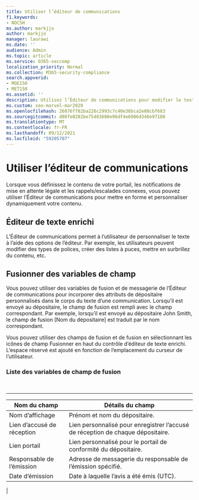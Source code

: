 ```yaml
---
title: Utiliser l’éditeur de communications
f1.keywords:
- NOCSH
ms.author: markjjo
author: markjjo
manager: laurawi
ms.date: ''
audience: Admin
ms.topic: article
ms.service: O365-seccomp
localization_priority: Normal
ms.collection: M365-security-compliance
search.appverid:
- MOE150
- MET150
ms.assetid: ''
description: Utilisez l’Éditeur de communications pour modifier le texte et fusionner des variables de champ lors de la mise en forme de votre contenu.
ms.custom: seo-marvel-mar2020
ms.openlocfilehash: 26076ff82ba226c2993c7c40e36bca2e08cbf683
ms.sourcegitcommit: d08fe0282be75483608e96df4e6986d346e97180
ms.translationtype: MT
ms.contentlocale: fr-FR
ms.lasthandoff: 09/12/2021
ms.locfileid: "59205707"
---
```

# <a name="use-the-communications-editor"></a>Utiliser l’éditeur de communications

Lorsque vous définissez le contenu de votre portail, les notifications de mise en attente légale et les rappels/escalades connexes, vous pouvez utiliser l’Éditeur de communications pour mettre en forme et personnaliser dynamiquement votre contenu.

## <a name="rich-text-editor"></a>Éditeur de texte enrichi

L’Éditeur de communications permet à l’utilisateur de personnaliser le texte à l’aide des options de l’éditeur. Par exemple, les utilisateurs peuvent modifier des types de polices, créer des listes à puces, mettre en surbrillez du contenu, etc.

## <a name="merge-field-variables"></a>Fusionner des variables de champ

Vous pouvez utiliser des variables de fusion et de messagerie de l’Éditeur de communications pour incorporer des attributs de dépositaire personnalisés dans le corps du texte d’une communication. Lorsqu’il est envoyé au dépositaire, le champ de fusion est rempli avec le champ correspondant. Par exemple, lorsqu’il est envoyé au dépositaire John Smith, le champ de fusion [Nom du dépositaire] est traduit par le nom correspondant.

Vous pouvez utiliser des champs  de fusion et de fusion en sélectionnant les icônes de champ Fusionner en haut du contrôle d’éditeur de texte enrichi. L’espace réservé est ajouté en fonction de l’emplacement du curseur de l’utilisateur.

### <a name="list-of-merge-field-variables"></a>Liste des variables de champ de fusion

<br>

****

|Nom du champ|Détails du champ|
|---|---|
|Nom d’affichage|Prénom et nom du dépositaire.|
|Lien d’accusé de réception|Lien personnalisé pour enregistrer l’accusé de réception de chaque dépositaire.|
|Lien portail|Lien personnalisé pour le portail de conformité du dépositaire.|
|Responsable de l’émission|Adresse de messagerie du responsable de l’émission spécifié.|
|Date d’émission|Date à laquelle l’avis a été émis (UTC).|
|
